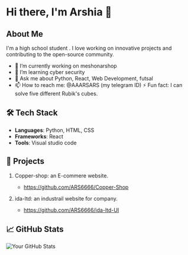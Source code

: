# Hi there, I'm Arshia 👋

## About Me
I'm a high school student . I love working on innovative projects and contributing to the open-source community.

- 🔭 I’m currently working on meshonarshop
- 🌱 I’m learning cyber security
- 💬 Ask me about Python, React, Web Development, futsal
- 📫 How to reach me: @AAARSARS (my telegram ID)
⚡ Fun fact: I can solve five different Rubik's cubes.
## 🛠 Tech Stack
- **Languages**: Python, HTML, CSS
- **Frameworks**: React
- **Tools**: Visual studio code

## 🌟 Projects
1. Copper-shop: an E-commere website.
   - https://github.com/ARS6666/Copper-Shop

2. ida-ltd: an industrail website for company.
   - https://github.com/ARS6666/ida-ltd-UI
## 📈 GitHub Stats
![Your GitHub Stats](https://github-readme-stats.vercel.app/api?username=ARS6666&show_icons=true)
